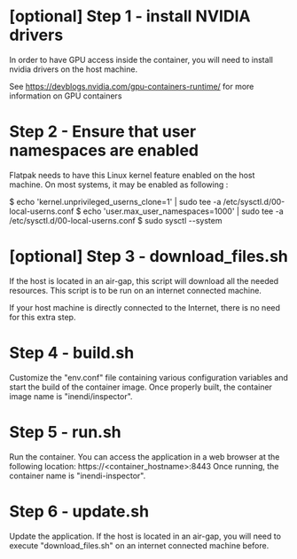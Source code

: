 [optional] Step 1 - install NVIDIA drivers
==========================================

In order to have GPU access inside the container, you will need to install nvidia drivers on the host machine.

See https://devblogs.nvidia.com/gpu-containers-runtime/ for more information on GPU containers

Step 2 - Ensure that user namespaces are enabled
================================================

Flatpak needs to have this Linux kernel feature enabled on the host machine.
On most systems, it may be enabled as following :

$ echo 'kernel.unprivileged_userns_clone=1' | sudo tee -a /etc/sysctl.d/00-local-userns.conf
$ echo 'user.max_user_namespaces=1000' | sudo tee -a /etc/sysctl.d/00-local-userns.conf
$ sudo sysctl --system

[optional] Step 3 - download_files.sh
=====================================

If the host is located in an air-gap, this script will download all the needed resources.
This script is to be run on an internet connected machine.

If your host machine is directly connected to the Internet, there is no need for this extra step.

Step 4 - build.sh
=================

Customize the "env.conf" file containing various configuration variables and
start the build of the container image.
Once properly built, the container image name is "inendi/inspector".

Step 5 - run.sh
===============

Run the container.
You can access the application in a web browser at the following location: https://<container_hostname>:8443
Once running, the container name is "inendi-inspector".

Step 6 - update.sh
==================

Update the application.
If the host is located in an air-gap, you will need to execute "download_files.sh" on an internet connected machine before.
